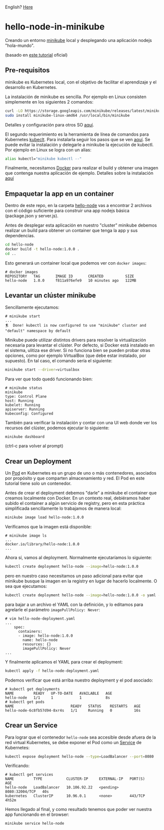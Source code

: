 English? [Here](README.md)

# hello-node-in-minikube

Creando un entorno [minikube](https://minikube.sigs.k8s.io/) local y desplegando una aplicación nodejs "hola-mundo".

(basado en [este tutorial](https://kubernetes.io/es/docs/tutorials/hello-minikube/) oficial)

## Pre-requisitos

minikube es Kubernetes local, con el objetivo de facilitar el aprendizaje y el desarrollo en Kubernetes.

La instalación de minikube es sencilla. Por ejemplo en Linux consisten simplemente en los siguientes 2 comandos:

```bash
curl -LO https://storage.googleapis.com/minikube/releases/latest/minikube-linux-amd64
sudo install minikube-linux-amd64 /usr/local/bin/minikube
```

Detalles y configuración para otros SO [aquí](https://minikube.sigs.k8s.io/docs/start/).

El segundo requerimiento es la herramienta de línea de comandos para Kubernetes [kubeclt](https://kubernetes.io/docs/reference/kubectl/kubectl/). Para instalarla seguir los pasos que se ven [aquí](https://kubernetes.io/docs/tasks/tools/). Se puede evitar la instalación y delegarle a minikube la ejecución de kubectl. Por ejemplo en Linux se logra con un alias:

```bash
alias kubectl="minikube kubectl --"
```

Finalmente, necesitamos [Docker](https://www.docker.com/) para realizar el build y obtener una imagen que contenga nuestra aplicación de ejemplo. Detalles sobre la instalación [aquí](https://www.docker.com/get-started/)

## Empaquetar la app en un container

Dentro de este repo, en la carpeta [hello-node](hello-node/) vas a encontrar 2 archivos con el código suficiente para construir una app nodejs básica (package.json y server.js).

Antes de desplegar esta aplicación en nuestro "cluster" minikube debemos realizar un build para obtener un container que tenga la app y sus dependencias.

```bash
cd hello-node
docker build -t hello-node:1.0.0 .
cd ..
```

Esto generará un container local que podemos ver con `docker images`:

```console
# docker images
REPOSITORY   TAG       IMAGE ID       CREATED          SIZE
hello-node   1.0.0     f811a976efe9   10 minutes ago   122MB
```

## Levantar un clúster minikube

Sencillamente ejecutamos:

```console
# minikube start
...
🏄  Done! kubectl is now configured to use "minikube" cluster and "default" namespace by default
```

Minikube puede utilizar distintos drivers para resolver la virtualización necesaria para levantar el clúster. Por defecto, si Docker está instalado en el sistema, ulitiza ese driver. Si no funciona bien se pueden probar otras opciones, como por ejemplo VirtualBox (que debe estar instalado, por supuesto). En tal caso, el comando sería el siguiente:

```bash
minikube start --driver=virtualbox
```

Para ver que todo quedó funcionando bien:

```console
# minikube status
minikube
type: Control Plane
host: Running
kubelet: Running
apiserver: Running
kubeconfig: Configured
```

También para verificar la instalación y contar con una UI web donde ver los recursos del clúster, podemos ejecutar lo siguiente:

```bash
minikube dashboard
```

(ctrl-c para volver al prompt)

## Crear un Deployment

Un [Pod](https://kubernetes.io/docs/concepts/workloads/pods/) en Kubernetes es un grupo de uno o más contenedores, asociados por propósito y que comparten almacenamiento y red. El Pod en este tutorial tiene solo un contenedor.

Antes de crear el deployment debemos "darle" a minikube el container que creamos localmente con Docker. En un contexto real, debiéramos haber subido el container a algún servicio de registry, pero en esta práctica simplificada sencillamente lo trabajamos de manera local:

```bash
minikube image load hello-node:1.0.0
```

Verificamos que la imagen está disponible:

```console
# minikube image ls
...
docker.io/library/hello-node:1.0.0
...
```

Ahora sí, vamos al deployment. Normalmente ejecutaríamos lo siguiente:

```bash
kubectl create deployment hello-node --image=hello-node:1.0.0
```

pero en nuestro caso necesitamos un paso adicional para evitar que minikube busque la imagen en la registry en lugar de hacerlo localmente. O sea que ejecutamos:

```bash
kubectl create deployment hello-node --image=hello-node:1.0.0 -o yaml --dry-run > hello-node-deployment.yaml
```

para bajar a un archivo el YAML con la definición, y lo editamos para agrelarle el parámetro `imagePullPolicy: Never`:

```console
# vim hello-node-deployment.yaml
...
    spec:
      containers:
      - image: hello-node:1.0.0
        name: hello-node
        resources: {}
        imagePullPolicy: Never
...
```

Y finalmente aplicamos el YAML para crear el deployment:

```bash
kubectl apply -f hello-node-deployment.yaml
```

Podemos verificar que está arriba nuestro deployment y el pod asociado:

```console
# kubectl get deployments
NAME         READY   UP-TO-DATE   AVAILABLE   AGE
hello-node   1/1     1            1           8s
# kubectl get pods
NAME                          READY   STATUS    RESTARTS   AGE
hello-node-6c8fb57d94-8xr4s   1/1     Running   0          16s
```

## Crear un Service

Para lograr que el contenedor `hello-node` sea accesible desde afuera de la red virtual Kubernetes, se debe exponer el Pod como un [Service](https://kubernetes.io/docs/concepts/services-networking/service/) de Kubernetes:

```bash
kubectl expose deployment hello-node --type=LoadBalancer --port=8080
```

Verificando:

```console
# kubectl get services
NAME         TYPE           CLUSTER-IP     EXTERNAL-IP   PORT(S)          AGE
hello-node   LoadBalancer   10.106.92.22   <pending>     8080:32004/TCP   40s
kubernetes   ClusterIP      10.96.0.1      <none>        443/TCP          4h52m
```

Hemos llegado al final, y como resultado tenemos que poder ver nuestra app funcionando en el browser:

```bash
minikube service hello-node
```
